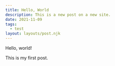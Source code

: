 ```yaml
---
title: Hello, World
description: This is a new post on a new site.
date: 2021-11-09
tags:
  - test
layout: layouts/post.njk
---
```


Hello, world!

This is my first post.